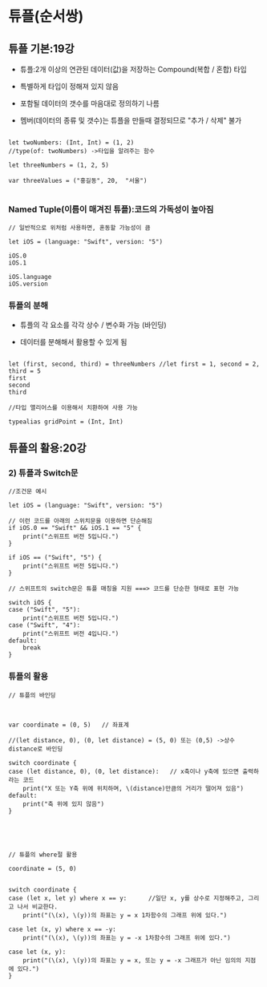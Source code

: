# 튜플(순서쌍)

## 튜플 기본:19강

- 튜플:2개 이상의 연관된 데이터(값)을 저장하는 Compound(복합 / 혼합) 타입

- 특별하게 타입이 정해져 있지 않음

- 포함될 데이터의 갯수를 마음대로 정의하기 나름

- 멤버(데이터의 종류 및 갯수)는 튜플을 만들때 결정되므로 "추가 / 삭제" 불가

```

let twoNumbers: (Int, Int) = (1, 2)
//type(of: twoNumbers) ->타입을 알려주는 함수

let threeNumbers = (1, 2, 5)

var threeValues = ("홍길동", 20,  "서울")


```

### Named Tuple(이름이 매겨진 튜플):코드의 가독성이 높아짐

```
// 일반적으로 위처럼 사용하면, 혼동할 가능성이 큼

let iOS = (language: "Swift", version: "5")

iOS.0
iOS.1

iOS.language
iOS.version
```

### 튜플의 분해

- 튜플의 각 요소를 각각 상수 / 변수화 가능 (바인딩)

- 데이터를 분해해서 활용할 수 있게 됨

```

let (first, second, third) = threeNumbers //let first = 1, second = 2, third = 5
first
second
third

//타입 앨리어스를 이용해서 치환하여 사용 가능

typealias gridPoint = (Int, Int)

```

## 튜플의 활용:20강

### 2) 튜플과 Switch문

```
//조건문 예시

let iOS = (language: "Swift", version: "5")

// 이런 코드를 아래의 스위치문을 이용하면 단순해짐
if iOS.0 == "Swift" && iOS.1 == "5" {
    print("스위프트 버전 5입니다.")
}

if iOS == ("Swift", "5") {
    print("스위프트 버전 5입니다.")
}

// 스위프트의 switch문은 튜플 매칭을 지원 ===> 코드를 단순한 형태로 표현 가능

switch iOS {
case ("Swift", "5"):
    print("스위프트 버전 5입니다.")
case ("Swift", "4"):
    print("스위프트 버전 4입니다.")
default:
    break
}
```

### 튜플의 활용

```
// 튜플의 바인딩



var coordinate = (0, 5)   // 좌표계

//(let distance, 0), (0, let distance) = (5, 0) 또는 (0,5) ->상수 distance로 바인딩

switch coordinate {
case (let distance, 0), (0, let distance):   // x축이나 y축에 있으면 출력하라는 코드
    print("X 또는 Y축 위에 위치하며, \(distance)만큼의 거리가 떨어져 있음")
default:
    print("축 위에 있지 않음")
}





// 튜플의 where절 활용

coordinate = (5, 0)


switch coordinate {
case (let x, let y) where x == y:      //일단 x, y를 상수로 지정해주고, 그리고 나서 비교한다.
    print("(\(x), \(y))의 좌표는 y = x 1차함수의 그래프 위에 있다.")

case let (x, y) where x == -y:
    print("(\(x), \(y))의 좌표는 y = -x 1차함수의 그래프 위에 있다.")

case let (x, y):
    print("(\(x), \(y))의 좌표는 y = x, 또는 y = -x 그래프가 아닌 임의의 지점에 있다.")
}

```

